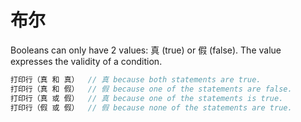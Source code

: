 # 布尔
Booleans can only have 2 values: 真 (true) or 假 (false). The value expresses the validity of a condition.
```c
打印行（真 和 真）  // 真 because both statements are true.
打印行（真 和 假）  // 假 because one of the statements are false.
打印行（真 或 假）  // 真 because one of the statements is true.
打印行（假 或 假）  // 假 because none of the statements are true.
```